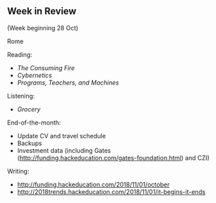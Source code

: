 ## Week in Review
(Week beginning 28 Oct)

Rome

Reading:
* _The Consuming Fire_
* _Cybernetics_
* _Programs, Teachers, and Machines_

Listening:
* _Grocery_

End-of-the-month:
* Update CV and travel schedule
* Backups
* Investment data (including Gates (http://funding.hackeducation.com/gates-foundation.html) and CZI)

Writing:
* http://funding.hackeducation.com/2018/11/01/october
* http://2018trends.hackeducation.com/2018/11/01/it-begins-it-ends
